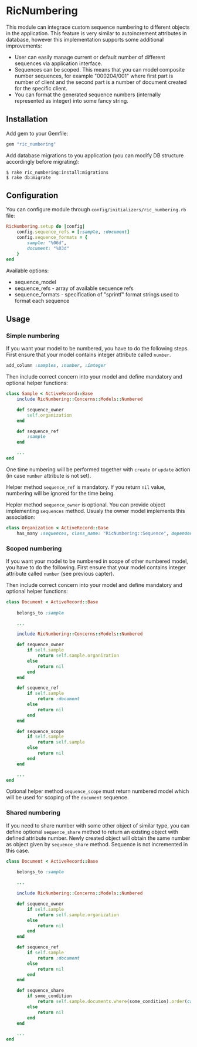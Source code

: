 # RicNumbering

This module can integrace custom sequence numbering to different objects in the application. This feature is very similar to autoincrement attributes in database, however this implementation supports some additional improvements:

- User can easily manage current or default number of different sequences via application interface.
- Sequences can be scoped. This means that you can model composite number sequences, for example "000204/001" where first part is number of client and the second part is a number of document created for the specific client.
- You can format the generated sequence numbers (internally represented as integer) into some fancy string.

## Installation

Add gem to your Gemfile:

```ruby
gem "ric_numbering"
```

Add database migrations to you application (you can modify DB structure accordingly before migrating):

    $ rake ric_numbering:install:migrations
    $ rake db:migrate

## Configuration

You can configure module through `config/initializers/ric_numbering.rb` file:

```ruby
RicNumbering.setup do |config|
    config.sequence_refs = [:sample, :document]
    config.sequence_formats = {
        sample: "%06d",
        document: "%03d"
    }
end
```

Available options:

- sequence_model
- sequence_refs - array of available sequence refs
- sequence_formats - specification of "sprintf" format strings used to format each sequence

## Usage

### Simple numbering

If you want your model to be numbered, you have to do the following steps. First ensure that your model contains integer attribute called `number`.

```ruby
add_column :samples, :number, :integer
```

Then include correct concern into your model and define mandatory and optional helper functions:

```ruby
class Sample < ActiveRecord::Base
    include RicNumbering::Concerns::Models::Numbered

    def sequence_owner
        self.organization
    end

    def sequence_ref
        :sample
    end

    ...
end
```

One time numbering will be performed together with `create` or `update` action (in case `number` attribute is not set).

Helper method `sequence_ref` is mandatory. If you return `nil` value, numbering will be ignored for the time being.

Hepler method `sequence_owner` is optional. You can provide object implementing `sequences` method. Usualy the owner model implements this association:

```ruby
class Organization < ActiveRecord::Base
    has_many :sequences, class_name: "RicNumbering::Sequence", dependent: :destroy, as: :owner
```

### Scoped numbering

If you want your model to be numbered in scope of other numbered model, you have to do the following. First ensure that your model contains integer attribute called `number` (see previous capter).

Then include correct concern into your model and define mandatory and optional helper functions:

```ruby
class Document < ActiveRecord::Base
    
    belongs_to :sample

    ...

    include RicNumbering::Concerns::Models::Numbered

    def sequence_owner
        if self.sample
            return self.sample.organization
        else
            return nil
        end
    end

    def sequence_ref
        if self.sample
            return :document
        else
            return nil
        end
    end

    def sequence_scope
        if self.sample
            return self.sample
        else
            return nil
        end
    end

    ...
end
```

Optional helper method `sequence_scope` must return numbered model which will be used for scoping of the `document` sequence.

### Shared numbering

If you need to share number with some other object of similar type, you can define optional `sequence_share` method to return an existing object with defined attribute number. Newly created object will obtain the same number as object given by `sequence_share` method. Sequence is not incremented in this case.

```ruby
class Document < ActiveRecord::Base
    
    belongs_to :sample

    ...

    include RicNumbering::Concerns::Models::Numbered

    def sequence_owner
        if self.sample
            return self.sample.organization
        else
            return nil
        end
    end

    def sequence_ref
        if self.sample
            return :document
        else
            return nil
        end
    end

    def sequence_share
        if some_condition
            return self.sample.documents.where(some_condition).order(created_at: :desc).take
        else
            return nil
        end
    end

    ...
end
```

